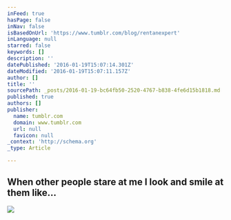 ```yaml
---
inFeed: true
hasPage: false
inNav: false
isBasedOnUrl: 'https://www.tumblr.com/blog/rentanexpert'
inLanguage: null
starred: false
keywords: []
description: ''
datePublished: '2016-01-19T15:07:14.301Z'
dateModified: '2016-01-19T15:07:11.157Z'
author: []
title: ''
sourcePath: _posts/2016-01-19-bc64fb50-2520-4767-b838-4fe6d15b1818.md
published: true
authors: []
publisher:
  name: tumblr.com
  domain: www.tumblr.com
  url: null
  favicon: null
_context: 'http://schema.org'
_type: Article

---
```

## **When other people stare at me I look and smile at them like...**
![](https://s3-us-west-2.amazonaws.com/the-grid-img/p/9cc0d9dddf030a71fe4e6507ed213c02e1f98908.gif)